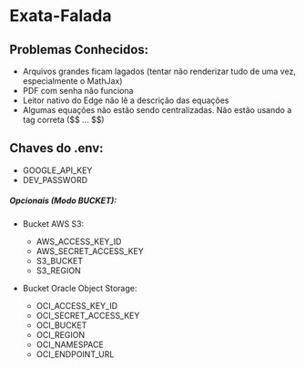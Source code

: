 # Exata-Falada

## Problemas Conhecidos:
* Arquivos grandes ficam lagados (tentar não renderizar tudo de uma vez, especialmente o MathJax)
* PDF com senha não funciona
* Leitor nativo do Edge não lê a descrição das equações
* Algumas equações não estão sendo centralizadas. Não estão usando a tag correta (\$\$ ... \$\$)

## Chaves do .env:
* GOOGLE_API_KEY
* DEV_PASSWORD
##### Opcionais (Modo BUCKET):
* Bucket AWS S3:
  * AWS_ACCESS_KEY_ID
  * AWS_SECRET_ACCESS_KEY
  * S3_BUCKET
  * S3_REGION

* Bucket Oracle Object Storage:
  * OCI_ACCESS_KEY_ID
  * OCI_SECRET_ACCESS_KEY
  * OCI_BUCKET
  * OCI_REGION
  * OCI_NAMESPACE
  * OCI_ENDPOINT_URL
